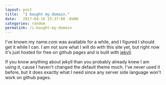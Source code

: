 ```yaml
---
layout: post
title:  "I bought my domain."
date:   2017-04-16 15:37:00 -0400
categories: random
permalink: /i-bought-my-domain
---
```

I've known my name.com was available for a while, and I figured I should get it while I can. I am not sure what I will do
with this site yet, but right now it's just hosted for free on github pages and is built with [jekyll][jekyll-gh].

If you know anything about jekyll than you probably already knew I am using it, cause I haven't changed the default theme much.  I've
never used it before, but it does exactly what I need since any server side language won't work on github pages.

[jekyll-gh]:   https://github.com/jekyll/jekyll

